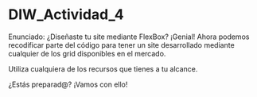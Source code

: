 # DIW_Actividad_4
Enunciado: ¿Diseñaste tu site mediante FlexBox? ¡Genial! Ahora podemos recodificar parte del código para tener un site desarrollado mediante cualquier de los grid disponibles en el mercado. 

Utiliza cualquiera de los recursos que tienes a tu alcance.

¿Estás preparad@? ¡Vamos con ello!
